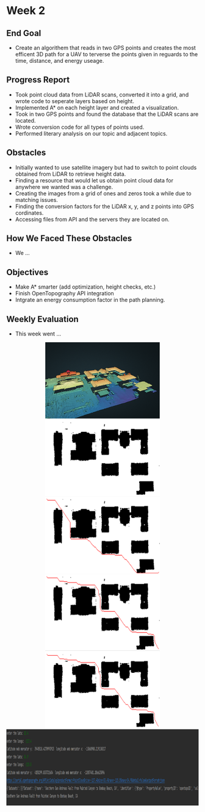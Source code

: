 # Week 2

## End Goal
* Create an algorithem that reads in two GPS points and creates the most efficent 3D path for a UAV to terverse the points given in reguards to the time, distance, and energy useage.

## Progress Report
* Took point cloud data from LiDAR scans, converted it into a grid, and wrote code to seperate layers based on height.
* Implemented A* on each height layer and created a visualization.
* Took in two GPS points and found the database that the LiDAR scans are located.
* Wrote conversion code for all types of points used.
* Performed literary analysis on our topic and adjacent topics.

## Obstacles

* Initially wanted to use satellite imagery but had to switch to point clouds obtained from LiDAR to retrieve height data.
* Finding a resource that would let us obtain point cloud data for anywhere we wanted was a challenge.
* Creating the images from a grid of ones and zeros took a while due to matching issues.
* Finding the conversion factors for the LiDAR x, y, and z points into GPS cordinates.
* Accessing files from API and the servers they are located on.

## How We Faced These Obstacles
* We ...

## Objectives

* Make A* smarter (add optimization, height checks, etc.)
* Finish OpenTopography API integration
* Intgrate an energy consumption factor in the path planning.

## Weekly Evaluation
* This week went ...


<p align="center">
  <img src="https://github.com/alecstem/2022-REU-on-Smart-UAVs/blob/main/images/point%20cloud.png" width="300" height="200" >
  <img src="https://github.com/alecstem/2022-REU-on-Smart-UAVs/blob/main/images/before_astar_auburn.gif" width="300" height="200" >
  <img src="https://github.com/alecstem/2022-REU-on-Smart-UAVs/blob/main/images/before.png" width="300" height="200" >
  <img src="https://github.com/alecstem/2022-REU-on-Smart-UAVs/blob/main/images/after.png" width="300" height="200" >
  <img src="https://github.com/alecstem/2022-REU-on-Smart-UAVs/blob/main/images/cross_auburn_buffer2.gif" width="300" height="200" >
  <img src="https://github.com/alecstem/2022-REU-on-Smart-UAVs/blob/main/images/lats_and_longs_to_location_or_database_name.png" width="1200" height="200" >
  
  
</p>
